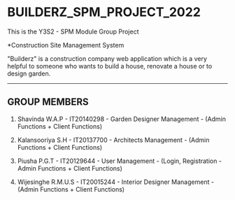 # BUILDERZ_SPM_PROJECT_2022
This is the Y3S2 - SPM Module Group Project

*Construction Site Management System 

"Builderz" is a construction company web application which is a very helpful to someone who wants to build a house, renovate a house or to design garden.

-------------------------
GROUP MEMBERS
-------------------------
1. Shavinda W.A.P - IT20140298 - Garden Designer Management - (Admin Functions + Client Functions)

2. Kalansooriya S.H - IT20137700 - Architects Management - (Admin Functions + Client Functions)

3. Piusha P.G.T - IT20129644 - User Management - (Login, Registration - Admin Functions + Client Functions)

4. Wijesinghe R.M.U.S - IT20015244 - Interior Designer Management - (Admin Functions + Client Functions)

